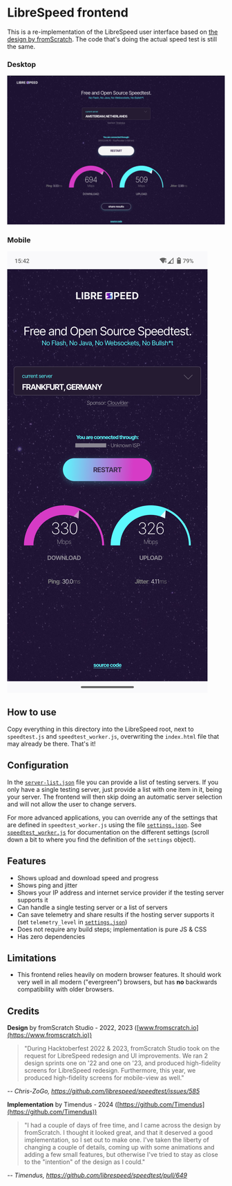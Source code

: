 # LibreSpeed frontend

This is a re-implementation of the LibreSpeed user interface based on [the
design by fromScratch](https://github.com/librespeed/speedtest/issues/585). The
code that's doing the actual speed test is still the same.

### Desktop

![Desktop screenshot](./screenshots/desktop.png)

### Mobile

![Mobile screenshot](./screenshots/mobile.png)

## How to use

Copy everything in this directory into the LibreSpeed root, next to
`speedtest.js` and `speedtest_worker.js`, overwriting the `index.html` file that
may already be there. That's it!

## Configuration

In the [`server-list.json`](./server-list.json) file you can provide a list of
testing servers. If you only have a single testing server, just provide a list
with one item in it, being your server. The frontend will then skip doing an
automatic server selection and will not allow the user to change servers.

For more advanced applications, you can override any of the settings that are
defined in `speedtest_worker.js` using the file
[`settings.json`](./settings.json). See
[`speedtest_worker.js`](../speedtest_worker.js) for documentation on the
different settings (scroll down a bit to where you find the definition of the
`settings` object).

## Features

- Shows upload and download speed and progress
- Shows ping and jitter
- Shows your IP address and internet service provider if the testing server
  supports it
- Can handle a single testing server or a list of servers
- Can save telemetry and share results if the hosting server supports it (set
  `telemetry_level` in [`settings.json`](./settings.json))
- Does not require any build steps; implementation is pure JS & CSS
- Has zero dependencies

## Limitations

- This frontend relies heavily on modern browser features. It should work very
  well in all modern ("evergreen") browsers, but has **no** backwards compatibility
  with older browsers.

## Credits

**Design** by fromScratch Studio - 2022, 2023
([www.fromscratch.io](https://www.fromscratch.io))

> "During Hacktoberfest 2022 & 2023, fromScratch Studio took on the request for
> LibreSpeed redesign and UI improvements. We ran 2 design sprints one on '22 and
> one on '23, and produced high-fidelity screens for LibreSpeed redesign.
> Furthermore, this year, we produced high-fidelity screens for mobile-view as
> well."

_-- Chris-ZoGo, https://github.com/librespeed/speedtest/issues/585_

**Implementation** by Timendus - 2024
([https://github.com/Timendus](https://github.com/Timendus))

> "I had a couple of days of free time, and I came across the design by
> fromScratch. I thought it looked great, and that it deserved a good
> implementation, so I set out to make one. I've taken the liberty of changing a
> couple of details, coming up with some animations and adding a few small
> features, but otherwise I've tried to stay as close to the "intention" of the
> design as I could."

_-- Timendus, https://github.com/librespeed/speedtest/pull/649_
